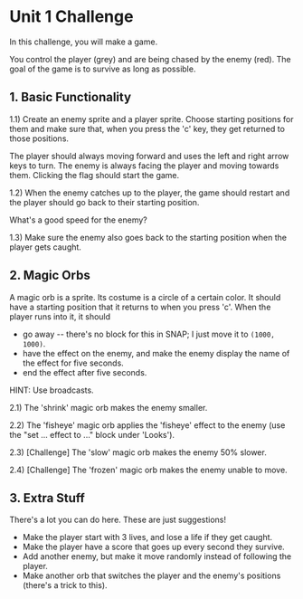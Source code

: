 # Unit 1 Challenge

In this challenge, you will make a game.

You control the player (grey) and are being chased by the enemy (red). The goal of the game is to survive as long as possible.

## 1. Basic Functionality

1.1) Create an enemy sprite and a player sprite. Choose starting positions for them and make sure that, when you press the 'c' key, they get returned to those positions.

The player should always moving forward and uses the left and right arrow keys to turn. The enemy is always facing the player and moving towards them. Clicking the flag should start the game.

1.2) When the enemy catches up to the player, the game should restart and the player should go back to their starting position.

What's a good speed for the enemy?

1.3) Make sure the enemy also goes back to the starting position when the player gets caught.

## 2. Magic Orbs

A magic orb is a sprite. Its costume is a circle of a certain color. It should have a starting position that it returns to when you press 'c'. When the player runs into it, it should

  * go away -- there's no block for this in SNAP; I just move it to `(1000, 1000)`.
  * have the effect on the enemy, and make the enemy display the name of the effect for five seconds.
  * end the effect after five seconds.

HINT: Use broadcasts.

2.1) The 'shrink' magic orb makes the enemy smaller.

2.2) The 'fisheye' magic orb applies the 'fisheye' effect to the enemy (use the "set ... effect to ..." block under 'Looks').

2.3) [Challenge] The 'slow' magic orb makes the enemy 50% slower.

2.4) [Challenge] The 'frozen' magic orb makes the enemy unable to move.

## 3. Extra Stuff

There's a lot you can do here. These are just suggestions!

  * Make the player start with 3 lives, and lose a life if they get caught.
  * Make the player have a score that goes up every second they survive.
  * Add another enemy, but make it move randomly instead of following the player.
  * Make another orb that switches the player and the enemy's positions (there's a trick to this).
